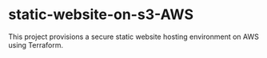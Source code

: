 # static-website-on-s3-AWS
This project provisions a secure static website hosting environment on AWS using Terraform.

